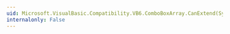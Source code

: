 ```yaml
---
uid: Microsoft.VisualBasic.Compatibility.VB6.ComboBoxArray.CanExtend(System.Object)
internalonly: False
---
```

